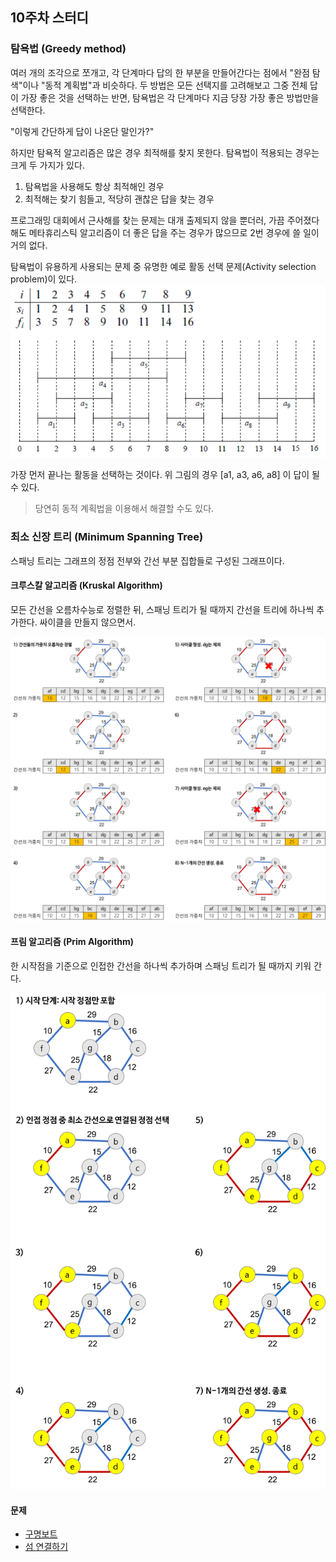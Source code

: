 ## 10주차 스터디

### 탐욕법 (Greedy method)
여러 개의 조각으로 쪼개고, 각 단계마다 답의 한 부분을 만들어간다는 점에서 "완점 탐색"이나 "동적 계획법"과 비슷하다. 두 방법은 모든 선택지를 고려해보고 그중 전체 답이 가장 좋은 것을 선택하는 반면, 탐욕법은 각 단계마다 지금 당장 가장 좋은 방법만을 선택한다.

"이렇게 간단하게 답이 나온단 말인가?"

하지만 탐욕적 알고리즘은 많은 경우 최적해를 찾지 못한다. 탐욕법이 적용되는 경우는 크게 두 가지가 있다.
1. 탐욕법을 사용해도 항상 최적해인 경우
2. 최적해는 찾기 힘들고, 적당히 괜찮은 답을 찾는 경우

프로그래밍 대회에서 근사해를 찾는 문제는 대개 출제되지 않을 뿐더러, 가끔 주어졌다 해도 메타휴리스틱 알고리즘이 더 좋은 답을 주는 경우가 많으므로 2번 경우에 쓸 일이 거의 없다.

탐욕법이 유용하게 사용되는 문제 중 유명한 예로 활동 선택 문제(Activity selection problem)이 있다.
![Activity_selection_problem](./images/Activity_selection_problem.png)

가장 먼저 끝나는 활동을 선택하는 것이다. 위 그림의 경우 [a1, a3, a6, a8] 이 답이 될 수 있다.
> 당연히 동적 계획법을 이용해서 해결할 수도 있다.

### 최소 신장 트리 (Minimum Spanning Tree)
스패닝 트리는 그래프의 정점 전부와 간선 부분 집합들로 구성된 그래프이다.

#### 크루스칼 알고리즘 (Kruskal Algorithm)
모든 간선을 오름차수능로 정렬한 뒤, 스패닝 트리가 될 때까지 간선을 트리에 하나씩 추가한다. 싸이클을 만들지 않으면서.

![Kruskal](./images/Kruskal.png)

#### 프림 알고리즘 (Prim Algorithm)
한 시작점을 기준으로 인접한 간선을 하나씩 추가하며 스패닝 트리가 될 때까지 키워 간다.

![Prim](./images/Prim.png)

#### 문제
- [구명보트](https://programmers.co.kr/learn/courses/30/lessons/42885)
- [섬 연결하기](https://programmers.co.kr/learn/courses/30/lessons/42861)
